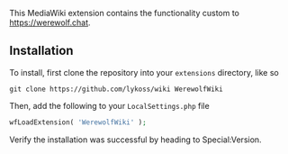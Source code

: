 This MediaWiki extension contains the functionality custom to https://werewolf.chat.

## Installation
To install, first clone the repository into your `extensions` directory, like so
```
git clone https://github.com/lykoss/wiki WerewolfWiki
```

Then, add the following to your `LocalSettings.php` file
```php
wfLoadExtension( 'WerewolfWiki' );
```

Verify the installation was successful by heading to Special:Version.
